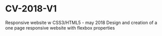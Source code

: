 # CV-2018-V1
Responsive website w CSS3/HTML5 - may 2018
Design and creation of a one page responsive website with flexbox properties
